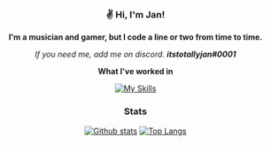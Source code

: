 <div align="center">

### ✌ Hi, I'm Jan!

**I'm a musician and gamer, but I code a line or two from time to time.**

_If you need me, add me on discord. **itstotallyjan#0001**_

**What I've worked in**
  
[![My Skills](https://skillicons.dev/icons?i=java,github)](https://skillicons.dev)
  
### Stats
  <a href="#">![Github stats](https://github-readme-stats.vercel.app/api?username=itstotallyjan&theme=blueberry&count_private=true&hide_border=true&line_height=20)</a>
  <a href="#">![Top Langs](https://github-readme-stats.vercel.app/api/top-langs/?username=itstotallyjan&layout=compact&theme=blueberry&count_private=true&hide_border=true)</a>
</div>
